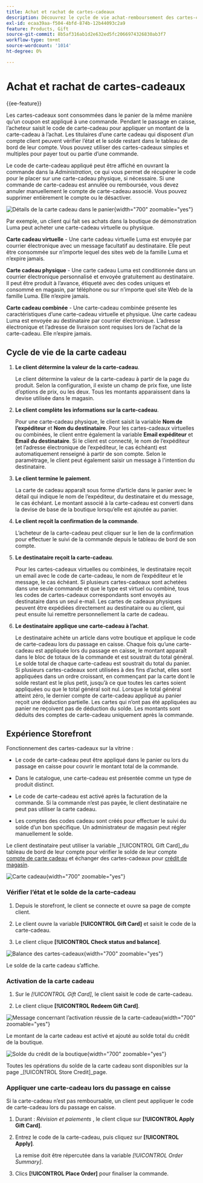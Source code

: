 ```yaml
---
title: Achat et rachat de cartes-cadeaux
description: Découvrez le cycle de vie achat-remboursement des cartes-cadeaux lorsque vous incluez des cartes-cadeaux dans votre catalogue de magasins.
exl-id: ecaa39aa-f504-4bfd-874b-12b44093c2a9
feature: Products, Gift
source-git-commit: 8b5af316ab1d2e632ed5fc2066974326830ab3f7
workflow-type: tm+mt
source-wordcount: '1014'
ht-degree: 0%

---
```


# Achat et rachat de cartes-cadeaux

{{ee-feature}}

Les cartes-cadeaux sont consommées dans le panier de la même manière qu’un coupon est appliqué à une commande. Pendant le passage en caisse, l’acheteur saisit le code de carte-cadeau pour appliquer un montant de la carte-cadeau à l’achat. Les titulaires d’une carte cadeau qui disposent d’un compte client peuvent vérifier l’état et le solde restant dans le tableau de bord de leur compte. Vous pouvez utiliser des cartes-cadeaux simples et multiples pour payer tout ou partie d’une commande.

Le code de carte-cadeau appliqué peut être affiché en ouvrant la commande dans la _Administration_, ce qui vous permet de récupérer le code pour le placer sur une carte-cadeau physique, si nécessaire. Si une commande de carte-cadeau est annulée ou remboursée, vous devez annuler manuellement le compte de carte-cadeau associé. Vous pouvez supprimer entièrement le compte ou le désactiver.

![Détails de la carte cadeau dans le panier](./assets/storefront-gift-card-order-customer-account.png){width="700" zoomable="yes"}

Par exemple, un client qui fait ses achats dans la boutique de démonstration Luma peut acheter une carte-cadeau virtuelle ou physique.

**Carte cadeau virtuelle** - Une carte cadeau virtuelle Luma est envoyée par courrier électronique avec un message facultatif au destinataire. Elle peut être consommée sur n’importe lequel des sites web de la famille Luma et n’expire jamais.

**Carte cadeau physique** - Une carte cadeau Luma est conditionnée dans un courrier électronique personnalisé et envoyée gratuitement au destinataire. Il peut être produit à l’avance, étiqueté avec des codes uniques et consommé en magasin, par téléphone ou sur n’importe quel site Web de la famille Luma. Elle n’expire jamais.

**Carte cadeau combinée** - Une carte-cadeau combinée présente les caractéristiques d’une carte-cadeau virtuelle et physique. Une carte cadeau Luma est envoyée au destinataire par courrier électronique. L’adresse électronique et l’adresse de livraison sont requises lors de l’achat de la carte-cadeau. Elle n’expire jamais.

## Cycle de vie de la carte cadeau

1. **Le client détermine la valeur de la carte-cadeau**.

   Le client détermine la valeur de la carte-cadeau à partir de la page du produit. Selon la configuration, il existe un champ de prix fixe, une liste d’options de prix, ou les deux. Tous les montants apparaissent dans la devise utilisée dans le magasin.

1. **Le client complète les informations sur la carte-cadeau**.

   Pour une carte-cadeau physique, le client saisit la variable **Nom de l’expéditeur** et **Nom du destinataire**. Pour les cartes-cadeaux virtuelles ou combinées, le client entre également la variable **Email expéditeur** et **Email du destinataire**. Si le client est connecté, le nom de l’expéditeur (et l’adresse électronique de l’expéditeur, le cas échéant) est automatiquement renseigné à partir de son compte. Selon le paramétrage, le client peut également saisir un message à l&#39;intention du destinataire.

1. **Le client termine le paiement**.

   La carte de cadeau apparaît sous forme d’article dans le panier avec le détail qui indique le nom de l’expéditeur, du destinataire et du message, le cas échéant. Le montant associé à la carte-cadeau est converti dans la devise de base de la boutique lorsqu’elle est ajoutée au panier.

1. **Le client reçoit la confirmation de la commande**.

   L’acheteur de la carte-cadeau peut cliquer sur le lien de la confirmation pour effectuer le suivi de la commande depuis le tableau de bord de son compte.

1. **Le destinataire reçoit la carte-cadeau**.

   Pour les cartes-cadeaux virtuelles ou combinées, le destinataire reçoit un email avec le code de carte-cadeau, le nom de l’expéditeur et le message, le cas échéant. Si plusieurs cartes-cadeaux sont achetées dans une seule commande et que le type est virtuel ou combiné, tous les codes de cartes-cadeaux correspondants sont envoyés au destinataire dans un seul e-mail. Les cartes de cadeaux physiques peuvent être expédiées directement au destinataire ou au client, qui peut ensuite lui remettre personnellement la carte de cadeau.

1. **Le destinataire applique une carte-cadeau à l’achat**.

   Le destinataire achète un article dans votre boutique et applique le code de carte-cadeau lors du passage en caisse. Chaque fois qu’une carte-cadeau est appliquée lors du passage en caisse, le montant apparaît dans le bloc de totaux de la commande et est soustrait du total général. Le solde total de chaque carte-cadeau est soustrait du total du panier. Si plusieurs cartes-cadeaux sont utilisées à des fins d’achat, elles sont appliquées dans un ordre croissant, en commençant par la carte dont le solde restant est le plus petit, jusqu’à ce que toutes les cartes soient appliquées ou que le total général soit nul. Lorsque le total général atteint zéro, le dernier compte de carte-cadeau appliqué au panier reçoit une déduction partielle. Les cartes qui n’ont pas été appliquées au panier ne reçoivent pas de déduction du solde. Les montants sont déduits des comptes de carte-cadeau uniquement après la commande.

## Expérience Storefront

Fonctionnement des cartes-cadeaux sur la vitrine :

- Le code de carte-cadeau peut être appliqué dans le panier ou lors du passage en caisse pour couvrir le montant total de la commande.

- Dans le catalogue, une carte-cadeau est présentée comme un type de produit distinct.

- Le code de carte-cadeau est activé après la facturation de la commande. Si la commande n’est pas payée, le client destinataire ne peut pas utiliser la carte cadeau.

- Les comptes des codes cadeau sont créés pour effectuer le suivi du solde d’un bon spécifique. Un administrateur de magasin peut régler manuellement le solde.

Le client destinataire peut utiliser la variable _[!UICONTROL Gift Card]_du tableau de bord de leur compte pour vérifier le solde de leur compte [compte de carte cadeau](product-gift-card-accounts.md) et échanger des cartes-cadeaux pour [crédit de magasin](../customers/store-credit-using.md).

![Carte cadeau](./assets/account-dashboard-gift-card.png){width="700" zoomable="yes"}

### Vérifier l’état et le solde de la carte-cadeau

1. Depuis le storefront, le client se connecte et ouvre sa page de compte client.

1. Le client ouvre la variable **[!UICONTROL Gift Card]** et saisit le code de la carte-cadeau.

1. Le client clique **[!UICONTROL Check status and balance]**.

![Balance des cartes-cadeaux](./assets/gift-balance.png){width="700" zoomable="yes"}

Le solde de la carte cadeau s’affiche.

### Activation de la carte cadeau

1. Sur le _[!UICONTROL Gift Card]_, le client saisit le code de carte-cadeau.

1. Le client clique **[!UICONTROL Redeem Gift Card]**.

![Message concernant l’activation réussie de la carte-cadeau](./assets/gift-redeemed-balance.png){width="700" zoomable="yes"}

Le montant de la carte cadeau est activé et ajouté au solde total du crédit de la boutique.

![Solde du crédit de la boutique](./assets/store-credit.png){width="700" zoomable="yes"}

Toutes les opérations du solde de la carte cadeau sont disponibles sur la page _[!UICONTROL Store Credit]_page.

### Appliquer une carte-cadeau lors du passage en caisse

Si la carte-cadeau n’est pas remboursable, un client peut appliquer le code de carte-cadeau lors du passage en caisse.

1. Durant : _Révision et paiements_ , le client clique sur **[!UICONTROL Apply Gift Card]**.

1. Entrez le code de la carte-cadeau, puis cliquez sur **[!UICONTROL Apply]**.

   La remise doit être répercutée dans la variable _[!UICONTROL Order Summary]_.

1. Clics **[!UICONTROL Place Order]** pour finaliser la commande.
